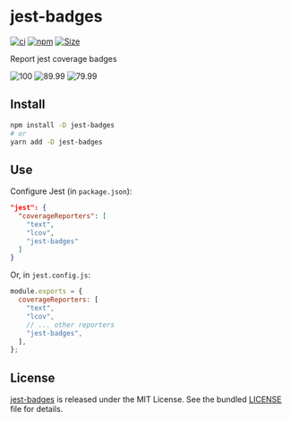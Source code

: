 # jest-badges

[![ci](https://github.com/justjavac/jest-badges/actions/workflows/ci.yml/badge.svg)](https://github.com/justjavac/jest-badges/actions/workflows/ci.yml)
[![npm][npm-badge]][npm-url]
[![Size][size-badge]][size]

Report jest coverage badges

![100](https://cdn.jsdelivr.net/gh/justjavac/jest-badges/badges/100.svg)
![89.99](https://cdn.jsdelivr.net/gh/justjavac/jest-badges/badges/89.99.svg)
![79.99](https://cdn.jsdelivr.net/gh/justjavac/jest-badges/badges/79.99.svg)

## Install

```sh
npm install -D jest-badges
# or
yarn add -D jest-badges
```

## Use

Configure Jest (in `package.json`):

```json
"jest": {
  "coverageReporters": [
    "text",
    "lcov",
    "jest-badges"
  ]
}
```

Or, in `jest.config.js`:

```js
module.exports = {
  coverageReporters: [
    "text",
    "lcov",
    // ... other reporters
    "jest-badges",
  ],
};
```

## License

[jest-badges](https://github.com/justjavac/jest-badges) is released under the
MIT License. See the bundled [LICENSE](./LICENSE) file for details.

[size-badge]: https://img.shields.io/bundlephobia/minzip/jest-badges.svg
[size]: https://bundlephobia.com/result?p=jest-badges
[npm-badge]: https://img.shields.io/npm/v/jest-badges.svg
[npm-url]: https://npmjs.com/package/jest-badges
